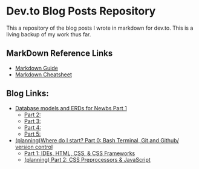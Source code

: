 Dev.to Blog Posts Repository
======
This a repository of the blog posts I wrote in markdown for dev.to. This is a living backup of my work thus far.

## MarkDown Reference Links
- [Markdown Guide](https://www.markdownguide.org/)
- [Markdown Cheatsheet](https://github.com/adam-p/markdown-here/wiki/Markdown-Here-Cheatsheet)

Blog Links:
---
- [Database models and ERDs for Newbs Part 1](/Dev.to_Blogs/2019-01/01_DB-Models_01of05.md)
  - [Part 2:](/Dev.to_Blogs/2019-01/02_DB-Models_02of05.md)
  - [Part 3:](/Dev.to_Blogs/2019-01/03_DB-Models_03of05.md)
  - [Part 4:](/Dev.to_Blogs/2019-01/04_DB-Models_04of05.md)
  - [Part 5:](/Dev.to_Blogs/2019-01/05_DB-Models_05of05.md)
- [(planning)Where do I start? Part 0: Bash Terminal, Git and Github/ version control](/Dev.to_Blogs/2019-02/06a_BeginnersGuideList_00.md)
  - [Part 1: IDEs, HTML, CSS, & CSS Frameworks](/Dev.to_Blogs/2019-02/06b_BeginnersGuideListing_01of_.md)
  - [(planning) Part 2: CSS Preprocessors & JavaScript](/Dev.to_Blogs/2019-02/07_BeginnersGuideListing_02of_.md)